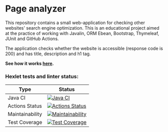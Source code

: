 # Page analyzer

This repository contains a small web-application for checking other websites' search engine optimization. 
This is an educational project aimed at the practice of working with Javalin, ORM Ebean, Bootstrap, Thymeleaf, JUnit and GitHub Actions.

The application checks whether the website is accessible (response code is 200) and has title, description and h1 tag. 

**See how it works [here](https://seo-page-analyzer-ivdw.onrender.com/).**

### Hexlet tests and linter status:
| Type | Status                                                                                                                                                                           |  
| ---- |----------------------------------------------------------------------------------------------------------------------------------------------------------------------------------|  
| Java CI | [![Java CI](https://github.com/Linkshegelianer/java-project-72/workflows/Java%20CI/badge.svg)](https://github.com/Linkshegelianer/java-project-72/actions/workflows/java-ci.yml) |  
| Actions Status | [![Actions Status](https://github.com/Linkshegelianer/java-project-72/workflows/hexlet-check/badge.svg)](https://github.com/Linkshegelianer/java-project-72/actions)             |  
| Maintainability | [![Maintainability](https://api.codeclimate.com/v1/badges/f76532f7cd880f8ed1aa/maintainability)](https://codeclimate.com/github/Linkshegelianer/java-project-72/maintainability) |  
| Test Coverage | [![Test Coverage](https://api.codeclimate.com/v1/badges/f76532f7cd880f8ed1aa/test_coverage)](https://codeclimate.com/github/Linkshegelianer/java-project-72/test_coverage)       |  

